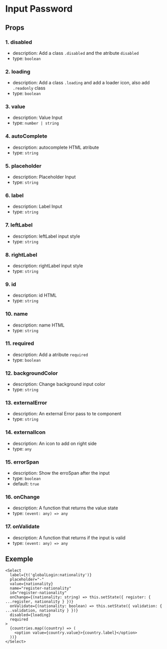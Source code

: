 # Input Password

## Props

### 1. disabled

- description: Add a class `.disabled` and the atribute `disabled`
- type: `boolean`

### 2. loading

- description: Add a class `.loading` and add a loader icon, also add `.readonly` class
- type: `boolean`

### 3. value

- description: Value Input
- type: `number | string`

### 4. autoComplete

- description: autocomplete HTML atribute
- type: `string`

### 5. placeholder

- description: Placeholder Input
- type: `string`

### 6. label

- description: Label Input
- type: `string`

### 7. leftLabel

- description: leftLabel input style
- type: `string`

### 8. rightLabel

- description: rightLabel input style
- type: `string`

### 9. id

- description: id HTML
- type: `string`

### 10. name

- description: name HTML
- type: `string`

### 11. required

- description: Add a atribute `required`
- type: `boolean`

### 12. backgroundColor

- description: Change background input color
- type: `string`

### 13. externalError

- description: An external Error pass to te component
- type: `string`

### 14. externalIcon

- description: An icon to add on right side
- type: `any`

### 15. errorSpan

- description: Show the erroSpan after the input
- type: `boolean`
- default: `true`

### 16. onChange

- description: A function that returns the value state
- type: `(event: any) => any`

### 17. onValidate

- description: A function that returns if the input is valid
- type: `(event: any) => any`

## Exemple

```tsx
<Select
  label={t('globalLogin:nationality')}
  placeholder="-"
  value={nationality}
  name="register-nationality"
  id="register-nationality"
  onChange={(nationality: string) => this.setState({ register: { ...register, nationality } })}
  onValidate={(nationality: boolean) => this.setState({ validation: { ...validation, nationality } })}
  disabled={loading}
  required
>
  {countries.map((country) => (
    <option value={country.value}>{country.label}</option>
  ))}
</Select>
```
